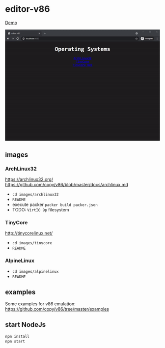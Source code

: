 # editor-v86

[Demo](https://editor-v86.glitch.me/)  
  
![editor-v86](public/assets/gif/editor.gif "editor-v86")  
  
## images

### ArchLinux32

https://archlinux32.org/  
https://github.com/copy/v86/blob/master/docs/archlinux.md  
  
- `cd images/archlinux32`
- `README`
- execute packer `packer build packer.json`
- TODO: `VirtIO 9p` filesystem  

### TinyCore

http://tinycorelinux.net/  
  
- `cd images/tinycore`
- `README`

### AlpineLinux

- `cd images/alpinelinux`
- `README`

## examples

Some examples for v86 emulation:  
https://github.com/copy/v86/tree/master/examples  

## start NodeJs

```
npm install
npm start
```